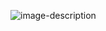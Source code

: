 ![image-description](https://drive.google.com/file/d/17YLm60RujajXPuve860WOvykpbpMVvB4/view?usp=share_link)
